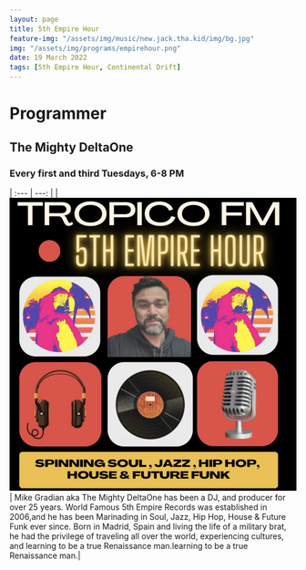 ```yaml
---
layout: page
title: 5th Empire Hour
feature-img: "/assets/img/music/new.jack.tha.kid/img/bg.jpg"
img: "/assets/img/programs/empirehour.png"
date: 19 March 2022
tags: [5th Empire Hour, Continental Drift]
---
```


# Programmer

## The Mighty DeltaOne

### Every first and third Tuesdays, 6-8 PM

| :--- | ---: |
| ![](/assets/img/programs/empirehour.png) | Mike Gradian aka The Mighty DeltaOne has been a DJ, and producer for over 25 years. World Famous 5th Empire Records was established in 2006,and he has been Marinading in Soul, Jazz, Hip Hop, House & Future Funk ever since. Born in Madrid, Spain and living the life of a military brat, he had the privilege of traveling all over the world, experiencing cultures, and learning to be a true Renaissance man.learning to be a true Renaissance man.|

